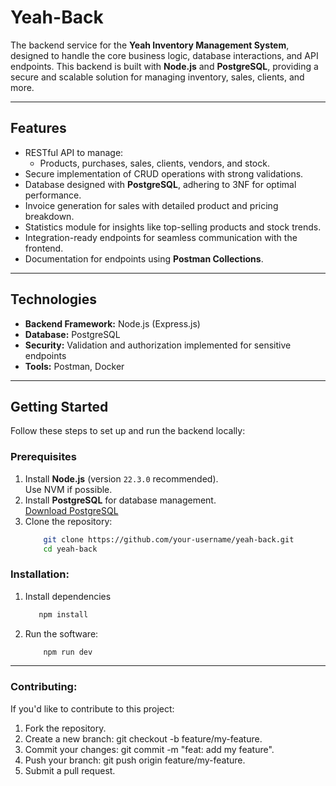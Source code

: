# **Yeah-Back**

The backend service for the **Yeah Inventory Management System**, designed to handle the core business logic, database interactions, and API endpoints. This backend is built with **Node.js** and **PostgreSQL**, providing a secure and scalable solution for managing inventory, sales, clients, and more.

---

## **Features**
- RESTful API to manage:
  - Products, purchases, sales, clients, vendors, and stock.
- Secure implementation of CRUD operations with strong validations.
- Database designed with **PostgreSQL**, adhering to 3NF for optimal performance.
- Invoice generation for sales with detailed product and pricing breakdown.
- Statistics module for insights like top-selling products and stock trends.
- Integration-ready endpoints for seamless communication with the frontend.
- Documentation for endpoints using **Postman Collections**.

---

## **Technologies**
- **Backend Framework:** Node.js (Express.js)
- **Database:** PostgreSQL
- **Security:** Validation and authorization implemented for sensitive endpoints
- **Tools:** Postman, Docker

---

## **Getting Started**
Follow these steps to set up and run the backend locally:

### **Prerequisites**
1. Install **Node.js** (version `22.3.0` recommended).  
   Use NVM if possible.
2. Install **PostgreSQL** for database management.  
   [Download PostgreSQL](https://www.postgresql.org/download/)
3. Clone the repository:
   ```bash
       git clone https://github.com/your-username/yeah-back.git
       cd yeah-back
   ```

### **Installation**:  
1. Install dependencies
    ```bash    
       npm install
    ```
2. Run the software:
   ```bash
       npm run dev
   ```

---

### **Contributing**:
If you'd like to contribute to this project:

1. Fork the repository.
2. Create a new branch: git checkout -b feature/my-feature.
3. Commit your changes: git commit -m "feat: add my feature".
4. Push your branch: git push origin feature/my-feature.
5. Submit a pull request.
